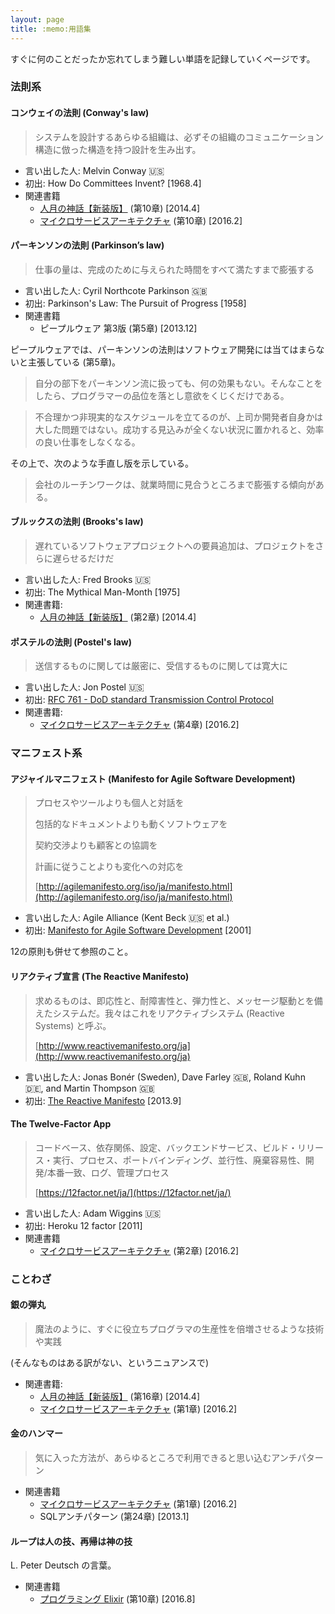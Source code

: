 ```yaml
---
layout: page
title: :memo:用語集
---
```


すぐに何のことだったか忘れてしまう難しい単語を記録していくページです。

### 法則系

#### コンウェイの法則 (Conway's law)

> システムを設計するあらゆる組織は、必ずその組織のコミュニケーション構造に倣った構造を持つ設計を生み出す。

* 言い出した人: Melvin Conway :us: 
* 初出: How Do Committees Invent? [1968.4]
* 関連書籍
  * [人月の神話【新装版】](/workshop/11-manmonth) (第10章) [2014.4]
  * [マイクロサービスアーキテクチャ](/workshop/8-microservices) (第10章) [2016.2]

#### パーキンソンの法則 (Parkinson’s law)

> 仕事の量は、完成のために与えられた時間をすべて満たすまで膨張する

* 言い出した人: Cyril Northcote Parkinson :gb: 
* 初出: Parkinson's Law: The Pursuit of Progress [1958]
* 関連書籍
  * ピープルウェア 第3版 (第5章) [2013.12]

ピープルウェアでは、パーキンソンの法則はソフトウェア開発には当てはまらないと主張している (第5章)。

> 自分の部下をパーキンソン流に扱っても、何の効果もない。そんなことをしたら、プログラマーの品位を落とし意欲をくじくだけである。


> 不合理かつ非現実的なスケジュールを立てるのが、上司か開発者自身かは大した問題ではない。成功する見込みが全くない状況に置かれると、効率の良い仕事をしなくなる。

その上で、次のような手直し版を示している。

> 会社のルーチンワークは、就業時間に見合うところまで膨張する傾向がある。

#### ブルックスの法則 (Brooks's law)

> 遅れているソフトウェアプロジェクトへの要員追加は、プロジェクトをさらに遅らせるだけだ

* 言い出した人: Fred Brooks :us: 
* 初出: The Mythical Man-Month [1975]
* 関連書籍:
  * [人月の神話【新装版】](/workshop/11-manmonth) (第2章) [2014.4]

#### ポステルの法則 (Postel's law)

> 送信するものに関しては厳密に、受信するものに関しては寛大に

* 言い出した人: Jon Postel :us:
* 初出: [RFC 761 - DoD standard Transmission Control Protocol](https://tools.ietf.org/html/rfc761)
* 関連書籍:
  * [マイクロサービスアーキテクチャ](/workshop/8-microservices) (第4章) [2016.2]

### マニフェスト系

#### アジャイルマニフェスト (Manifesto for Agile Software Development)

> プロセスやツールよりも個人と対話を
>
> 包括的なドキュメントよりも動くソフトウェアを
>
> 契約交渉よりも顧客との協調を
>
> 計画に従うことよりも変化への対応を
>
> [http://agilemanifesto.org/iso/ja/manifesto.html](http://agilemanifesto.org/iso/ja/manifesto.html)

* 言い出した人: Agile Alliance (Kent Beck :us: et al.)
* 初出: [Manifesto for Agile Software Development](http://agilemanifesto.org/) [2001]

12の原則も併せて参照のこと。

#### リアクティブ宣言 (The Reactive Manifesto)

> 求めるものは、即応性と、耐障害性と、弾力性と、メッセージ駆動とを備えたシステムだ。我々はこれをリアクティブシステム (Reactive Systems) と呼ぶ。
>
> [http://www.reactivemanifesto.org/ja](http://www.reactivemanifesto.org/ja)

* 言い出した人: Jonas Bonér (Sweden), Dave Farley :gb:, Roland Kuhn :de:, and Martin Thompson :gb:
* 初出: [The Reactive Manifesto](http://www.reactivemanifesto.org/) [2013.9]

#### The Twelve-Factor App

> コードベース、依存関係、設定、バックエンドサービス、ビルド・リリース・実行、プロセス、ポートバインディング、並行性、廃棄容易性、開発/本番一致、ログ、管理プロセス
>
> [https://12factor.net/ja/](https://12factor.net/ja/)

* 言い出した人: Adam Wiggins :us:
* 初出: Heroku 12 factor [2011]
* 関連書籍
  * [マイクロサービスアーキテクチャ](/workshop/8-microservices) (第2章) [2016.2]

### ことわざ

#### 銀の弾丸

> 魔法のように、すぐに役立ちプログラマの生産性を倍増させるような技術や実践

(そんなものはある訳がない、というニュアンスで)

* 関連書籍:
  * [人月の神話【新装版】](/workshop/11-manmonth) (第16章) [2014.4]
  * [マイクロサービスアーキテクチャ](/workshop/8-microservices) (第1章) [2016.2]

#### 金のハンマー

> 気に入った方法が、あらゆるところで利用できると思い込むアンチパターン

* 関連書籍
  * [マイクロサービスアーキテクチャ](/workshop/8-microservices) (第1章) [2016.2]
  * SQLアンチパターン (第24章) [2013.1]

#### ループは人の技、再帰は神の技

L. Peter Deutsch の言葉。

* 関連書籍
  * [プログラミング Elixir](/workshop/10-elixir) (第10章) [2016.8]

